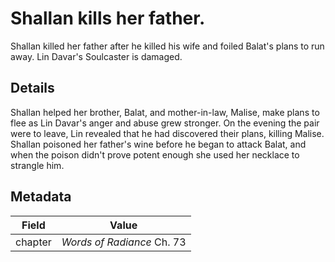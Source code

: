 # Shallan kills her father.
Shallan killed her father after he killed his wife and foiled Balat's plans to run away. Lin Davar's Soulcaster is damaged.

## Details
Shallan helped her brother, Balat, and mother-in-law, Malise, make plans to flee as Lin Davar's anger and abuse grew stronger. On the evening the pair were to leave, Lin revealed that he had discovered their plans, killing Malise. Shallan poisoned her father's wine before he began to attack Balat, and when the poison didn't prove potent enough she used her necklace to strangle him.

## Metadata
| Field | Value |
| ----- | ----- |
| chapter | *Words of Radiance* Ch. 73 |
